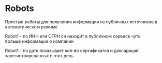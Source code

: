 # Robots
Простые роботы для получения информации из публичных источников в автоматическом режиме

Robot1 - по ИНН или ОГРН он находит в публичном сервисе чуть больше информации о компании

Robot1 - по дате показывает кол-во сертификатов и деклараций, зарегистрированных в этот день
